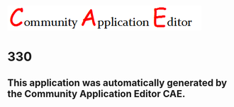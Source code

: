 ![CAE](https://github.com/PhilCAEOrg/CAE-Deployment-Temp/blob/master/img/logo.png)  

330
===================


This application was automatically generated by the Community Application Editor CAE.  
---------------
